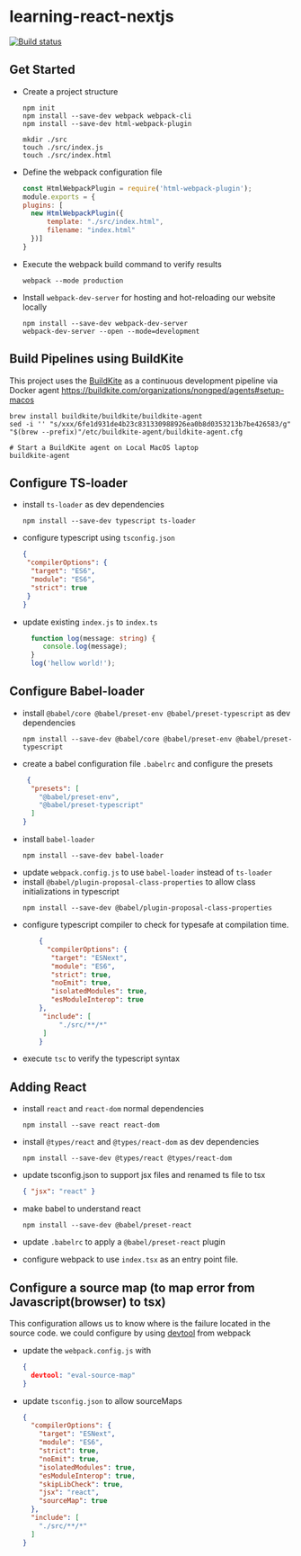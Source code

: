 # learning-react-nextjs

[![Build status](https://badge.buildkite.com/56ada139a6b5e22b10cd9b1ed4c7f329ea8f447463cb87ea29.svg)](https://buildkite.com/nongped/learning-react)

## Get Started

- Create a project structure
    ```shell
    npm init
    npm install --save-dev webpack webpack-cli
    npm install --save-dev html-webpack-plugin
    
    mkdir ./src
    touch ./src/index.js
    touch ./src/index.html
    ```
- Define the webpack configuration file
  ```js
  const HtmlWebpackPlugin = require('html-webpack-plugin');
  module.exports = {
  plugins: [
    new HtmlWebpackPlugin({
        template: "./src/index.html",
        filename: "index.html"
    })]
  }
  ``` 
- Execute the webpack build command to verify results
  ```shell
  webpack --mode production
  ```
- Install `webpack-dev-server` for hosting and hot-reloading our website locally
  ```shell
  npm install --save-dev webpack-dev-server
  webpack-dev-server --open --mode=development
  ```

## Build Pipelines using BuildKite

This project uses the [BuildKite](https://github.com/buildkite/nodejs-docker-example) as a continuous development
pipeline via Docker agent
https://buildkite.com/organizations/nongped/agents#setup-macos

```shell
brew install buildkite/buildkite/buildkite-agent
sed -i '' "s/xxx/6fe1d931de4b23c831330988926ea0b8d0353213b7be426583/g" "$(brew --prefix)"/etc/buildkite-agent/buildkite-agent.cfg

# Start a BuildKite agent on Local MacOS laptop
buildkite-agent
```

## Configure TS-loader

- install `ts-loader` as dev dependencies
  ```shell
  npm install --save-dev typescript ts-loader
  ```
- configure typescript using `tsconfig.json`
  ```json
  {
   "compilerOptions": {
    "target": "ES6",
    "module": "ES6",
    "strict": true
   }
  }
  ```
- update existing `index.js` to `index.ts`
  ```typescript
    function log(message: string) {
       console.log(message);
    }
    log('hellow world!');
  ```

## Configure Babel-loader

- install `@babel/core @babel/preset-env @babel/preset-typescript` as dev dependencies
  ```shell
  npm install --save-dev @babel/core @babel/preset-env @babel/preset-typescript
  ```
- create a babel configuration file `.babelrc` and configure the presets
   ```json
    {
     "presets": [
       "@babel/preset-env",
       "@babel/preset-typescript"
     ]
   }
   ```
- install `babel-loader`
  ```shell
  npm install --save-dev babel-loader
  ```
- update `webpack.config.js` to use `babel-loader` instead of `ts-loader`
- install `@babel/plugin-proposal-class-properties` to allow class initializations in typescript
  ```shell
  npm install --save-dev @babel/plugin-proposal-class-properties
  ```
- configure typescript compiler to check for typesafe at compilation time.
  ```json
      {
        "compilerOptions": {
         "target": "ESNext",
         "module": "ES6",
         "strict": true,
         "noEmit": true,
         "isolatedModules": true,
         "esModuleInterop": true
      },
       "include": [
           "./src/**/*"
       ]
      }
  ```
- execute `tsc` to verify the typescript syntax

## Adding React

- install `react` and `react-dom` normal dependencies
  ```shell
  npm install --save react react-dom
  ```

- install `@types/react` and `@types/react-dom` as dev dependencies
  ```shell
  npm install --save-dev @types/react @types/react-dom
  ```
- update tsconfig.json to support jsx files and renamed ts file to tsx
  ```json
  { "jsx": "react" }
  ```
- make babel to understand react
  ```shell
  npm install --save-dev @babel/preset-react
  ```
- update `.babelrc` to apply a `@babel/preset-react` plugin
- configure webpack to use `index.tsx` as an entry point file.

## Configure a source map (to map error from Javascript(browser) to tsx)

This configuration allows us to know where is the failure located in the source code. we could configure by
using [devtool](https://webpack.js.org/configuration/devtool/#devtool) from webpack

- update the `webpack.config.js` with
  ```json
  {
    devtool: "eval-source-map"
  }
  ```
- update `tsconfig.json` to allow sourceMaps
  ```json
  {
    "compilerOptions": {
      "target": "ESNext",
      "module": "ES6",
      "strict": true,
      "noEmit": true,
      "isolatedModules": true,
      "esModuleInterop": true,
      "skipLibCheck": true,
      "jsx": "react",
      "sourceMap": true
    },
    "include": [
      "./src/**/*"
    ]
  }
  
  ```

